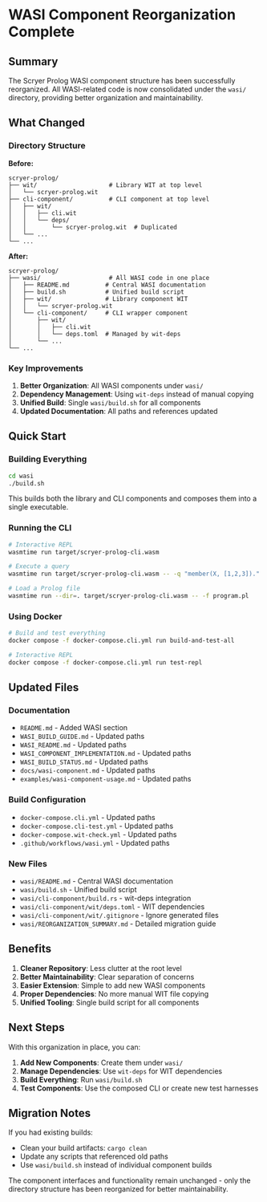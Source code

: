 # WASI Component Reorganization Complete

## Summary

The Scryer Prolog WASI component structure has been successfully reorganized. All WASI-related code is now consolidated under the `wasi/` directory, providing better organization and maintainability.

## What Changed

### Directory Structure

**Before:**
```
scryer-prolog/
├── wit/                    # Library WIT at top level
│   └── scryer-prolog.wit
├── cli-component/          # CLI component at top level
│   ├── wit/
│   │   ├── cli.wit
│   │   └── deps/
│   │       └── scryer-prolog.wit  # Duplicated
│   └── ...
└── ...
```

**After:**
```
scryer-prolog/
├── wasi/                   # All WASI code in one place
│   ├── README.md          # Central WASI documentation
│   ├── build.sh           # Unified build script
│   ├── wit/               # Library component WIT
│   │   └── scryer-prolog.wit
│   └── cli-component/     # CLI wrapper component
│       ├── wit/
│       │   ├── cli.wit
│       │   └── deps.toml  # Managed by wit-deps
│       └── ...
└── ...
```

### Key Improvements

1. **Better Organization**: All WASI components under `wasi/`
2. **Dependency Management**: Using `wit-deps` instead of manual copying
3. **Unified Build**: Single `wasi/build.sh` for all components
4. **Updated Documentation**: All paths and references updated

## Quick Start

### Building Everything

```bash
cd wasi
./build.sh
```

This builds both the library and CLI components and composes them into a single executable.

### Running the CLI

```bash
# Interactive REPL
wasmtime run target/scryer-prolog-cli.wasm

# Execute a query
wasmtime run target/scryer-prolog-cli.wasm -- -q "member(X, [1,2,3])."

# Load a Prolog file
wasmtime run --dir=. target/scryer-prolog-cli.wasm -- -f program.pl
```

### Using Docker

```bash
# Build and test everything
docker compose -f docker-compose.cli.yml run build-and-test-all

# Interactive REPL
docker compose -f docker-compose.cli.yml run test-repl
```

## Updated Files

### Documentation
- `README.md` - Added WASI section
- `WASI_BUILD_GUIDE.md` - Updated paths
- `WASI_README.md` - Updated paths
- `WASI_COMPONENT_IMPLEMENTATION.md` - Updated paths
- `WASI_BUILD_STATUS.md` - Updated paths
- `docs/wasi-component.md` - Updated paths
- `examples/wasi-component-usage.md` - Updated paths

### Build Configuration
- `docker-compose.cli.yml` - Updated paths
- `docker-compose.cli-test.yml` - Updated paths
- `docker-compose.wit-check.yml` - Updated paths
- `.github/workflows/wasi.yml` - Updated paths

### New Files
- `wasi/README.md` - Central WASI documentation
- `wasi/build.sh` - Unified build script
- `wasi/cli-component/build.rs` - wit-deps integration
- `wasi/cli-component/wit/deps.toml` - WIT dependencies
- `wasi/cli-component/wit/.gitignore` - Ignore generated files
- `wasi/REORGANIZATION_SUMMARY.md` - Detailed migration guide

## Benefits

1. **Cleaner Repository**: Less clutter at the root level
2. **Better Maintainability**: Clear separation of concerns
3. **Easier Extension**: Simple to add new WASI components
4. **Proper Dependencies**: No more manual WIT file copying
5. **Unified Tooling**: Single build script for all components

## Next Steps

With this organization in place, you can:

1. **Add New Components**: Create them under `wasi/`
2. **Manage Dependencies**: Use `wit-deps` for WIT dependencies
3. **Build Everything**: Run `wasi/build.sh`
4. **Test Components**: Use the composed CLI or create new test harnesses

## Migration Notes

If you had existing builds:
- Clean your build artifacts: `cargo clean`
- Update any scripts that referenced old paths
- Use `wasi/build.sh` instead of individual component builds

The component interfaces and functionality remain unchanged - only the directory structure has been reorganized for better maintainability.